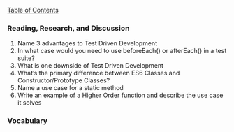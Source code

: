 [Table of Contents](https://github.com/logantscott/june2020_reading)

### Reading, Research, and Discussion
1. Name 3 advantages to Test Driven Development
1. In what case would you need to use beforeEach() or afterEach() in a test suite?
1. What is one downside of Test Driven Development
1. What’s the primary difference between ES6 Classes and Constructor/Prototype Classes?
1. Name a use case for a static method
1. Write an example of a Higher Order function and describe the use case it solves


### Vocabulary
